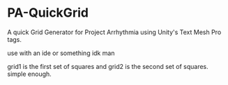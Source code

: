 # PA-QuickGrid
A quick Grid Generator for Project Arrhythmia using Unity's Text Mesh Pro tags.


use with an ide or something idk man

grid1 is the first set of squares and grid2 is the second set of squares. simple enough.
